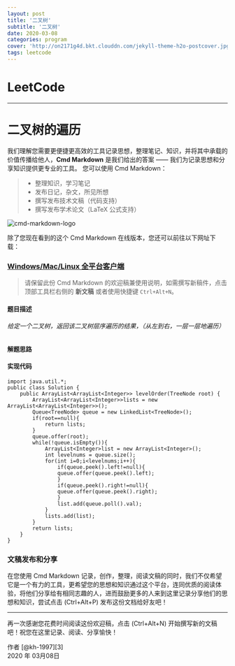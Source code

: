```yaml
---
layout: post
title: '二叉树'
subtitle: '二叉树'
date: 2020-03-08
categories: program
cover: 'http://on2171g4d.bkt.clouddn.com/jekyll-theme-h2o-postcover.jpg'
tags: leetcode﻿
---
```


# LeetCode

------

# 二叉树的遍历

我们理解您需要更便捷更高效的工具记录思想，整理笔记、知识，并将其中承载的价值传播给他人，**Cmd Markdown** 是我们给出的答案 —— 我们为记录思想和分享知识提供更专业的工具。 您可以使用 Cmd Markdown：

> * 整理知识，学习笔记
> * 发布日记，杂文，所见所想
> * 撰写发布技术文稿（代码支持）
> * 撰写发布学术论文（LaTeX 公式支持）

![cmd-markdown-logo](https://www.zybuluo.com/static/img/logo.png)

除了您现在看到的这个 Cmd Markdown 在线版本，您还可以前往以下网址下载：

### [Windows/Mac/Linux 全平台客户端](https://www.zybuluo.com/cmd/)

> 请保留此份 Cmd Markdown 的欢迎稿兼使用说明，如需撰写新稿件，点击顶部工具栏右侧的 <i class="icon-file"></i> **新文稿** 或者使用快捷键 `Ctrl+Alt+N`。

#### 题目描述

###### 给定一个二叉树，返回该二叉树层序遍历的结果，（从左到右，一层一层地遍历）

#### 解题思路



#### 实现代码

```
import java.util.*;
public class Solution {
    public ArrayList<ArrayList<Integer>> levelOrder(TreeNode root) {
        ArrayList<ArrayList<Integer>>lists = new ArrayList<ArrayList<Integer>>();
        Queue<TreeNode> queue = new LinkedList<TreeNode>();
        if(root==null){
            return lists;
        }
        queue.offer(root);
        while(!queue.isEmpty()){
            ArrayList<Integer>list = new ArrayList<Integer>();
            int levelnums = queue.size();
            for(int i=0;i<levelnums;i++){
                if(queue.peek().left!=null){
                queue.offer(queue.peek().left);
                }
                if(queue.peek().right!=null){
                queue.offer(queue.peek().right);
                }
                list.add(queue.poll().val);
            }
            lists.add(list);
        }
        return lists;
    }
}
```

### 文稿发布和分享

在您使用 Cmd Markdown 记录，创作，整理，阅读文稿的同时，我们不仅希望它是一个有力的工具，更希望您的思想和知识通过这个平台，连同优质的阅读体验，将他们分享给有相同志趣的人，进而鼓励更多的人来到这里记录分享他们的思想和知识，尝试点击 <i class="icon-share"></i> (Ctrl+Alt+P) 发布这份文档给好友吧！

------

再一次感谢您花费时间阅读这份欢迎稿，点击 <i class="icon-file"></i> (Ctrl+Alt+N) 开始撰写新的文稿吧！祝您在这里记录、阅读、分享愉快！

作者 [@kh-1997][3]     
2020 年 03月08日    